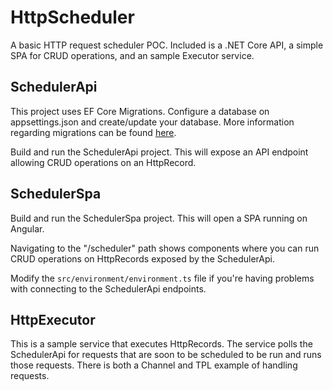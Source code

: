 # HttpScheduler
A basic HTTP request scheduler POC. Included is a .NET Core API, a simple SPA for CRUD operations, and an sample Executor service.

## SchedulerApi
This project uses EF Core Migrations. 
Configure a database on appsettings.json and create/update your database. 
More information regarding migrations can be found [here](https://docs.microsoft.com/en-us/ef/core/managing-schemas/migrations/).

Build and run the SchedulerApi project. This will expose an API endpoint allowing CRUD operations on an HttpRecord.

## SchedulerSpa
Build and run the SchedulerSpa project. This will open a SPA running on Angular.

Navigating to the "/scheduler" path shows components where you can run CRUD operations on HttpRecords exposed by the SchedulerApi.

Modify the `src/environment/environment.ts` file if you're having problems with connecting to the SchedulerApi endpoints.

## HttpExecutor
This is a sample service that executes HttpRecords.
The service polls the SchedulerApi for requests that are soon to be scheduled to be run and runs those requests.
There is both a Channel and TPL example of handling requests.
